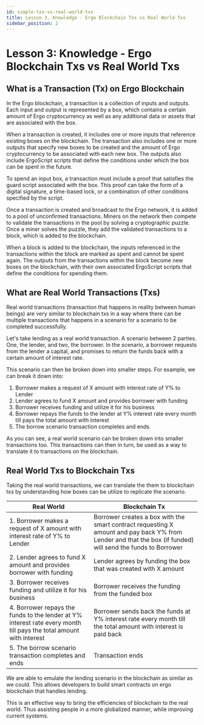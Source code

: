 ```yaml
---
id: simple-txs-vs-real-world-txs
title: Lesson 3. Knowledge - Ergo Blockchain Txs vs Real World Txs
sidebar_position: 2
---
```


# Lesson 3: Knowledge - Ergo Blockchain Txs vs Real World Txs

## What is a Transaction (Tx) on Ergo Blockchain

In the Ergo blockchain, a transaction is a collection of inputs and outputs. Each input and output is represented by a box, which contains a certain amount of Ergo cryptocurrency as well as any additional data or assets that are associated with the box.

When a transaction is created, it includes one or more inputs that reference existing boxes on the blockchain. The transaction also includes one or more outputs that specify new boxes to be created and the amount of Ergo cryptocurrency to be associated with each new box. The outputs also include ErgoScript scripts that define the conditions under which the box can be spent in the future.

To spend an input box, a transaction must include a proof that satisfies the guard script associated with the box. This proof can take the form of a digital signature, a time-based lock, or a combination of other conditions specified by the script.

Once a transaction is created and broadcast to the Ergo network, it is added to a pool of unconfirmed transactions. Miners on the network then compete to validate the transactions in the pool by solving a cryptographic puzzle. Once a miner solves the puzzle, they add the validated transactions to a block, which is added to the blockchain.

When a block is added to the blockchain, the inputs referenced in the transactions within the block are marked as spent and cannot be spent again. The outputs from the transactions within the block become new boxes on the blockchain, with their own associated ErgoScript scripts that define the conditions for spending them.

## What are Real World Transactions (Txs)

Real world transactions (transaction that happens in reality between human beings) are very similar to blockchain txs in a way where there can be multiple transactions that happens in a scenario for a scenario to be completed successfully.

Let's take lending as a real world transaction. A scenario between 2 parties. One, the lender, and two, the borrower. In the scenario, a borrower requests from the lender a capital, and promises to return the funds back with a certain amount of interest rate.

This scenario can then be broken down into smaller steps. For example, we can break it down into:

1. Borrower makes a request of X amount with interest rate of Y% to Lender
2. Lender agrees to fund X amount and provides borrower with funding
3. Borrower receives funding and utilize it for his business
4. Borrower repays the funds to the lender at Y% interest rate every month till pays the total amount with interest
5. The borrow scenario transaction completes and ends

As you can see, a real world scenario can be broken down into smaller transactions too. This transactions can then in turn, be used as a way to translate it to transactions on the blockchain.

## Real World Txs to Blockchain Txs

Taking the real world transactions, we can translate the them to blockchain txs by understanding how boxes can be utilize to replicate the scenario.

| Real World                                                                                                          | Blockchain Tx                                                                                                                                               |
| ------------------------------------------------------------------------------------------------------------------- | ----------------------------------------------------------------------------------------------------------------------------------------------------------- |
| 1. Borrower makes a request of X amount with interest rate of Y% to Lender                                          | Borrower creates a box with the smart contract requesting X amount and pay back Y% from Lender and that the box (if funded) will send the funds to Borrower |
| 2. Lender agrees to fund X amount and provides borrower with funding                                                | Lender agrees by funding the box that was created with X amount                                                                                             |
| 3. Borrower receives funding and utilize it for his business                                                        | Borrower receives the funding from the funded box                                                                                                           |
| 4. Borrower repays the funds to the lender at Y% interest rate every month till pays the total amount with interest | Borrower sends back the funds at Y% interest rate every month till the total amount with interest is paid back                                              |
| 5. The borrow scenario transaction completes and ends                                                               | Transaction ends                                                                                                                                            |

We are able to emulate the lending scenario in the blockchain as similar as we could. This allows developers to build smart contracts on ergo blockchain that handles lending.

This is an effective way to bring the efficiencies of blockchain to the real world. Thus assisting people in a more globalized manner, while improving current systems.
